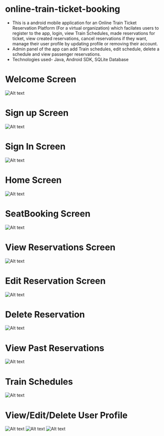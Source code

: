 # online-train-ticket-booking

* This is a android mobile application for an Online Train Ticket Reservation Platform (For a virtual organization) which facilates users to register to the app, login, view Train Schedules, made reservations for ticket, view created reservations, cancel reservations if they want, manage their user profile by updating profile or removing their account.
* Admin panel of the app can add Train schedules, edit schedule, delete a schedule and view passenger reservations.
* Technologies used- Java, Android SDK, SQLite Database

# Welcome Screen
![Alt text](https://drive.google.com/uc?id=1ViRisEnpB9sB4iLeyI2_dUf5kDiCihQ2)

# Sign up Screen
![Alt text](https://drive.google.com/uc?id=17ZTXmE4ihEYk9Jb52rminYgAy2iNe0iq)

# Sign In Screen
![Alt text](https://drive.google.com/uc?id=1i4e6Jz2D9WOhZaxtgPpL8B9EvnTbzEmW)

# Home Screen
![Alt text](https://drive.google.com/uc?id=1xM8LnoGYUyvpEA3VtIwTJBO9iTOcRq5Q)

# SeatBooking Screen
![Alt text](https://drive.google.com/uc?id=1IvMWhh-le86CnzCRGt1s2B2drqhJzeKe)

# View Reservations Screen
![Alt text](https://drive.google.com/uc?id=1N1DIkhImpGpuReKDe7Z8mJwAF47nmi9l)

# Edit Reservation Screen
![Alt text](https://drive.google.com/uc?id=1sbqPuauNhomJmTFlSLXMctgE8R3wYc5S)

# Delete Reservation
![Alt text](https://drive.google.com/uc?id=1fOI7jGOWsl6w4qK7Dw5mLQWYVvM3-Mzp)

# View Past Reservations
![Alt text](https://drive.google.com/uc?id=1ebroprji5W8HYSdaALxPa-xG8R28lC6V)

# Train Schedules 
![Alt text](https://drive.google.com/uc?id=1FOI0FXLlYOwAYVr02Tdt_r5LwXcLGBxU)

# View/Edit/Delete User Profile
![Alt text](https://drive.google.com/uc?id=1wir30HROCQsdcY6TKe-z_1IkWcIvs7vl)
![Alt text](https://drive.google.com/uc?id=19RPsgb40x_i4KEcNTI3LJQWIxD7jOihs)
![Alt text](https://drive.google.com/uc?id=1L333cBLsz893zIi5VJ-L2Pj7wlSdY710)

